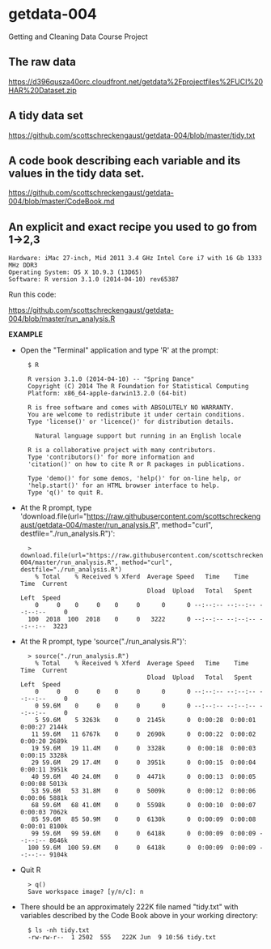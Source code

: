 getdata-004
===========

Getting and Cleaning Data Course Project

## The raw data

https://d396qusza40orc.cloudfront.net/getdata%2Fprojectfiles%2FUCI%20HAR%20Dataset.zip 

## A tidy data set

https://github.com/scottschreckengaust/getdata-004/blob/master/tidy.txt

## A code book describing each variable and its values in the tidy data set.

https://github.com/scottschreckengaust/getdata-004/blob/master/CodeBook.md

## An explicit and exact recipe you used to go from 1->2,3

	Hardware: iMac 27-inch, Mid 2011 3.4 GHz Intel Core i7 with 16 Gb 1333 MHz DDR3
	Operating System: OS X 10.9.3 (13D65)
	Software: R version 3.1.0 (2014-04-10) rev65387

Run this code:

https://github.com/scottschreckengaust/getdata-004/blob/master/run_analysis.R

**EXAMPLE**

* Open the "Terminal" application and type 'R' at the prompt:

		$ R

		R version 3.1.0 (2014-04-10) -- "Spring Dance"
		Copyright (C) 2014 The R Foundation for Statistical Computing
		Platform: x86_64-apple-darwin13.2.0 (64-bit)
		
		R is free software and comes with ABSOLUTELY NO WARRANTY.
		You are welcome to redistribute it under certain conditions.
		Type 'license()' or 'licence()' for distribution details.
		
		  Natural language support but running in an English locale
		
		R is a collaborative project with many contributors.
		Type 'contributors()' for more information and
		'citation()' on how to cite R or R packages in publications.
		
		Type 'demo()' for some demos, 'help()' for on-line help, or
		'help.start()' for an HTML browser interface to help.
		Type 'q()' to quit R.

* At the R prompt, type 'download.file(url="https://raw.githubusercontent.com/scottschreckengaust/getdata-004/master/run_analysis.R", method="curl", destfile="./run_analysis.R")':

		> download.file(url="https://raw.githubusercontent.com/scottschreckengaust/getdata-004/master/run_analysis.R", method="curl", destfile="./run_analysis.R")
		  % Total    % Received % Xferd  Average Speed   Time    Time     Time  Current
		                                 Dload  Upload   Total   Spent    Left  Speed
		  0     0    0     0    0     0      0      0 --:--:-- --:--:-- --:--:--     0
		100  2018  100  2018    0     0   3222      0 --:--:-- --:--:-- --:--:--  3223

* At the R prompt, type 'source("./run_analysis.R")':

		> source("./run_analysis.R")
		  % Total    % Received % Xferd  Average Speed   Time    Time     Time  Current
		                                 Dload  Upload   Total   Spent    Left  Speed
		  0     0    0     0    0     0      0      0 --:--:-- --:--:-- --:--:--     0  
		  0 59.6M    0     0    0     0      0      0 --:--:-- --:--:-- --:--:--     0
		  5 59.6M    5 3263k    0     0  2145k      0  0:00:28  0:00:01  0:00:27 2144k 
		 11 59.6M   11 6767k    0     0  2690k      0  0:00:22  0:00:02  0:00:20 2689k
		 19 59.6M   19 11.4M    0     0  3328k      0  0:00:18  0:00:03  0:00:15 3328k
		 29 59.6M   29 17.4M    0     0  3951k      0  0:00:15  0:00:04  0:00:11 3951k
		 40 59.6M   40 24.0M    0     0  4471k      0  0:00:13  0:00:05  0:00:08 5013k
		 53 59.6M   53 31.8M    0     0  5009k      0  0:00:12  0:00:06  0:00:06 5881k
		 68 59.6M   68 41.0M    0     0  5598k      0  0:00:10  0:00:07  0:00:03 7062k
		 85 59.6M   85 50.9M    0     0  6130k      0  0:00:09  0:00:08  0:00:01 8100k
		 99 59.6M   99 59.6M    0     0  6418k      0  0:00:09  0:00:09 --:--:-- 8646k
		100 59.6M  100 59.6M    0     0  6418k      0  0:00:09  0:00:09 --:--:-- 9104k

* Quit R

		> q()
		Save workspace image? [y/n/c]: n

* There should be an approximately 222K file named "tidy.txt" with variables described by the Code Book above in your working directory:

		$ ls -nh tidy.txt
		-rw-rw-r--  1 2502  555   222K Jun  9 10:56 tidy.txt

